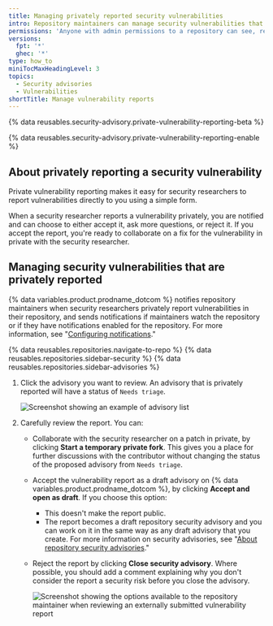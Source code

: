 ```yaml
---
title: Managing privately reported security vulnerabilities
intro: Repository maintainers can manage security vulnerabilities that have been privately reported to them by security reseachers for repositories where private vulnerability reporting is enabled.
permissions: 'Anyone with admin permissions to a repository can see, review, and manage privately-reported vulnerabilities for the repository.'
versions:
  fpt: '*'
  ghec: '*'
type: how_to
miniTocMaxHeadingLevel: 3
topics:
  - Security advisories
  - Vulnerabilities
shortTitle: Manage vulnerability reports
---
```


{% data reusables.security-advisory.private-vulnerability-reporting-beta %}

{% data reusables.security-advisory.private-vulnerability-reporting-enable %}

## About privately reporting a security vulnerability

Private vulnerability reporting makes it easy for security researchers to report vulnerabilities directly to you using a simple form. 

When a security researcher reports a vulnerability privately, you are notified and can choose to either accept it, ask more questions, or reject it. If you accept the report, you're ready to collaborate on a fix for the vulnerability in private with the security researcher.

## Managing security vulnerabilities that are privately reported

{% data variables.product.prodname_dotcom %} notifies repository maintainers when security researchers privately report vulnerabilities in their repository, and sends notifications if maintainers watch the repository or if they have notifications enabled for the repository. For more information, see "[Configuring notifications](/account-and-profile/managing-subscriptions-and-notifications-on-github/setting-up-notifications/configuring-notifications)."

{% data reusables.repositories.navigate-to-repo %}
{% data reusables.repositories.sidebar-security %}
{% data reusables.repositories.sidebar-advisories %}
1. Click the advisory you want to review. An advisory that is privately reported will have a status of `Needs triage`.
  
   ![Screenshot showing an example of advisory list](/assets/images/help/security/advisory-list.png)
   
2. Carefully review the report. You can:
   - Collaborate with the security researcher on a patch in private, by clicking **Start a temporary private fork**. This gives you a place for further discussions with the contributor without changing the status of the proposed advisory from `Needs triage`.
   - Accept the vulnerability report as a draft advisory on {% data variables.product.prodname_dotcom %}, by clicking **Accept and open as draft**. If you choose this option:
      - This doesn't make the report public.
      - The report becomes a draft repository security advisory and you can work on it in the same way as any draft advisory that you create.
     For more information on security advisories, see "[About repository security advisories](/code-security/security-advisories/repository-security-advisories/about-repository-security-advisories)."
   - Reject the report by clicking **Close security advisory**. Where possible, you should add a comment explaining why you don't consider the report a security risk before you close the advisory.

     ![Screenshot showing the options available to the repository maintainer when reviewing an externally submitted vulnerability report](/assets/images/help/security/advisory-maintainer-options.png)

